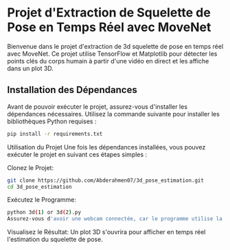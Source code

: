 # Projet d'Extraction de Squelette de Pose en Temps Réel avec MoveNet

Bienvenue dans le projet d'extraction de 3d squelette de pose en temps réel avec MoveNet. Ce projet utilise TensorFlow et Matplotlib pour détecter les points clés du corps humain à partir d'une vidéo en direct et les affiche dans un plot 3D.

## Installation des Dépendances

Avant de pouvoir exécuter le projet, assurez-vous d'installer les dépendances nécessaires. Utilisez la commande suivante pour installer les bibliothèques Python requises :

```bash
pip install -r requirements.txt
```

Utilisation du Projet
Une fois les dépendances installées, vous pouvez exécuter le projet en suivant ces étapes simples :

Clonez le Projet:

```bash
git clone https://github.com/Abderahmen07/3d_pose_estimation.git
cd 3d_pose_estimation
```
Exécutez le Programme:

```bash
python 3d(1) or 3d(2).py
Assurez-vous d'avoir une webcam connectée, car le programme utilise la vidéo en direct.
```
Visualisez le Résultat:
Un plot 3D s'ouvrira pour afficher en temps réel l'estimation du squelette de pose.
